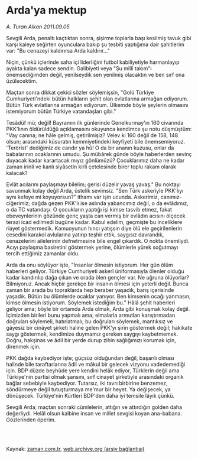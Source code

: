 # Arda'ya mektup

*A. Turan Alkan 2011.09.05*

<td class="columnist-detail">
<p>Sevgili Arda, penaltı kaçtıktan sonra, şişirme toplarla başı kesilmiş tavuk gibi karşı kaleye seğirten oyunculara bakıp şu tesbiti yaptığıma dair şahitlerim var: "Bu cenazeyi kaldırırsa Arda kaldırır..."</p>
<p>
<div id="haberMetinDiv">
<p>Niçin, çünkü içlerinde saha içi liderliğini futbol kabiliyetiyle harmanlayıp ayakta kalan sadece sendin. Galibiyeti veya "Şu milli takım"ı önemsediğimden değil, yenilseydik sen yenilmiş olacaktın ve ben sırf ona üzülecektim.
<p>Maçtan sonra dikkat çekici sözler söylemişsin, "Golü Türkiye Cumhuriyeti'ndeki bütün halkların şehit olan evlatlarına armağan ediyorum. Bütün Türk evlatlarına armağan ediyorum. Ülkemde böyle şeylerin olmasını istemiyorum bütün Türkiye vatandaşları gibi."
<p>Tesâdüf mü; değil! Bayramın ilk günlerinde Genelkurmay'ın 160 civarında PKK'lının öldürüldüğü açıklamasını okuyunca kendimce şu notu düşmüştüm: "Vay canına; ne hâle gelmiş, getirilmişiz? Velev ki 160 değil de 158, 148 olsun; arasındaki küsuratın kemmiyetindeki keyfiyeti bile önemsemiyoruz. 'Terörist' dediğimiz de candır ya hû! O da bir ananın kuzusu, onlar da babalarının ocaklarının umudu. Şu mübârek günde böyle haberlerden sevinç duyacak kadar karartacak mıyız gönlümüzü? Çocuklarımız daha ne kadar zaman irinli ve kanlı siyâsetin kirli çetelesinde birer toplu rakam olarak kalacak?
<p>Evlât acılarını paylaşmayı bilelim; gerisi düzelir yavaş yavaş." Bu noktayı savunmak kolay değil Arda, üstelik sevimsiz. "Sen Türk askeriyle PKK'lıyı aynı kefeye mi koyuyorsun?" ithamı var işin ucunda. Askerimiz, canımız-ciğerimiz; dağda gezen PKK'lı ise aslında yabancımız değil, o da evlâdımız, o da TC vatandaşı. O çocukların yaptığı işi kimse tasvib etmez, fakat ebeveynlerinin gözünde genç yaşta can vermiş bir evlâdın acısını ölçecek terazi icad edilmedi bugüne kadar. Kabul edelim, geçmişte bu inceliklere riayet göstermedik. Kamuoyunun hıncı yatışsın diye ölü ele geçirilenlerin cesedini karakol avlularına yatırıp teşhir ettik, saygısız davrandık, cenazelerini ailelerinin defnetmesine bile engel çıkardık. O nokta önemliydi. Acıyı paylaşma basiretini göstermek yerine, ölümlerle yürek soğutmayı tercih ettiğimiz zamanlar oldu. 
<p>Arda da onu söylüyor işte, "İnsanlar ölmesin istiyorum. Her gün ölüm haberleri geliyor. Türkiye Cumhuriyeti askerî üniformasıyla ölenler olduğu kadar kandırılıp dağa çıkan ve orada ölen gençler var. Ne uğruna ölüyorlar? Bilmiyoruz. Ancak hiçbir gerekçe bir insanın ölmesi için yeterli değil. Bunca zaman bir arada bu topraklarda hep beraber yaşadık, barış içerisinde yaşadık. Bütün bu ölümlerde ocaklar yanıyor. Ben kimsenin ocağı yanmasın, kimse ölmesin istiyorum. Söylemek istediğim bu." Hâlâ şehit haberleri geliyor ama; böyle bir ortamda Arda olmak, Arda gibi konuşmak kolay değil. İçimizden birileri bunu yapmalı ama; elmalarla armutları karıştırmadan doğruları söylemeli, hatırlatmalı; bu doğruları söylemek, mantıksız ve gâyesiz bir cinâyet şirketi haline gelen PKK'yı şirin göstermek değil; hakikate saygı göstermek, kendimize duymamız gereken saygıyı kaybetmemek. Doğru, hakşinas ve âdil bir yerde durup zihin sağlığımızı korumak için, direnmek için.
<p>PKK dağda kaybediyor işte; güçsüz olduğundan değil, başarılı olması halinde bile taraftarlarına âdil ve mâkul bir gelecek vizyonu vadedemediği için. BDP düzde beyhûde yere kendini helâk ediyor, Türklerin değil ama Türkiye'nin partisi olmak şansını, sırf cinayet şirketiyle arasındaki organik bağlar sebebiyle kaybediyor. Tutarsız, iki tavrı birbirine benzemez, söndürmeye değil tutuşturmaya me'mur bir heyet. Ya değişecek, ya dönüşecek. Türkiye'nin Kürtleri BDP'den daha iyi temsile lâyık çünkü.
<p>Sevgili Arda; maçtan sonraki cümlelerin, attığın ve attırdığın golden daha değerliydi. Helâl olsun kalbine insan ve millet sevgisi koyan ana-babana. Gözlerinden öperim. </p></p></p></p></p></p></p></div>
</p>


<p><br>
		 </br></p></td>

Kaynak: [zaman.com.tr](http://zaman.com.tr/yazar.do?yazino=1176467), [web.archive.org (arşiv bağlantısı)](http://web.archive.org/web/20110927025211/http://www.zaman.com.tr:80/yazar.do?yazino=1176467)

